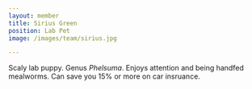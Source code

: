 ```yaml
---
layout: member
title: Sirius Green
position: Lab Pet
image: /images/team/sirius.jpg

---
```


Scaly lab puppy. Genus <i>Phelsuma</i>. Enjoys attention and being handfed mealworms. Can save you 15% or more on car insruance.